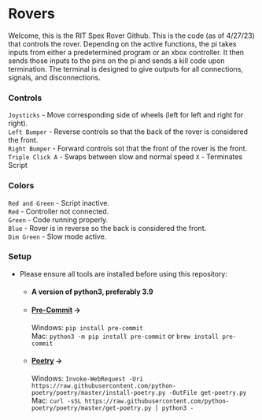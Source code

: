 # Rovers
Welcome, this is the RIT Spex Rover Github. This is the code (as of 4/27/23) that controls the rover.
Depending on the active functions, the pi takes inputs from either a predetermined program or an xbox controller.
It then sends those inputs to the pins on the pi and sends a kill code upon termination.
The terminal is designed to give outputs for all connections, signals, and disconnections.

### Controls
`Joysticks` - Move corresponding side of wheels (left for left and right for right). <br/>
`Left Bumper` - Reverse controls so that the back of the rover is considered the front. <br/>
`Right Bumper` - Forward controls sot that the front of the rover is the front. <br/>
`Triple Click A` - Swaps between slow and normal speed
`X` - Terminates Script

### Colors
`Red and Green` - Script inactive. <br/>
`Red` - Controller not connected. <br/>
`Green` - Code running properly. <br/>
`Blue` - Rover is in reverse so the back is considered the front. <br/>
`Dim Green` - Slow mode active. <br/>

### Setup
- Please ensure all tools are installed before using this repository:
  - #### A version of python3, preferably 3.9
  - #### [Pre-Commit](https://pre-commit.com/) ->
    Windows: `pip install pre-commit` <br />
    Mac: `python3 -m pip install pre-commit` or `brew install pre-commit`
  - #### [Poetry](https://python-poetry.org) ->
    Windows: `Invoke-WebRequest -Uri https://raw.githubusercontent.com/python-poetry/poetry/master/install-poetry.py -OutFile get-poetry.py` <br />
    Mac:  `curl -sSL https://raw.githubusercontent.com/python-poetry/poetry/master/get-poetry.py | python3 -`
